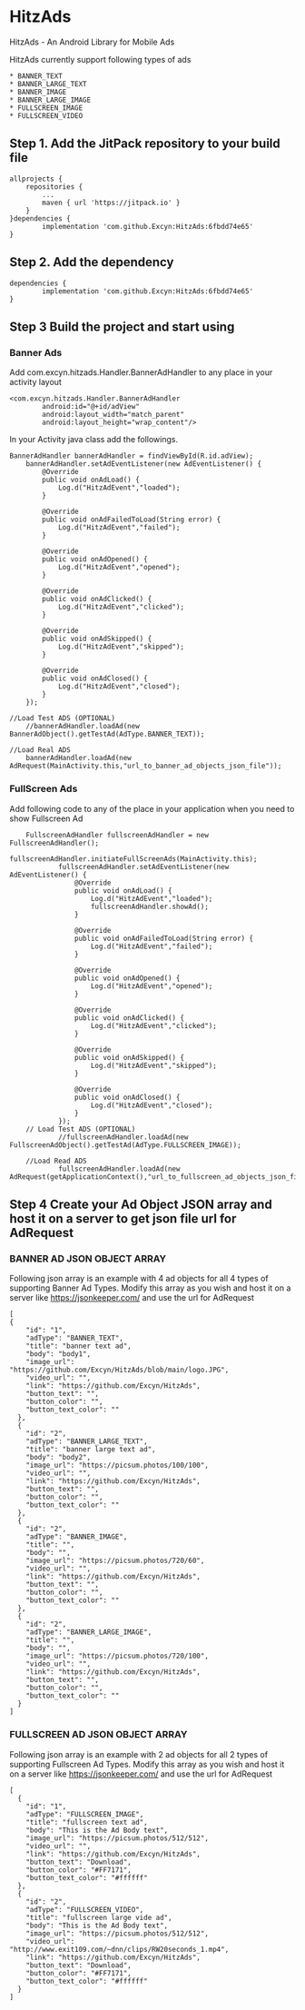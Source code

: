 # HitzAds
HitzAds - An Android Library for Mobile Ads

HitzAds currently support following types of ads

    * BANNER_TEXT
    * BANNER_LARGE_TEXT
    * BANNER_IMAGE
    * BANNER_LARGE_IMAGE
    * FULLSCREEN_IMAGE
    * FULLSCREEN_VIDEO

## Step 1. Add the JitPack repository to your build file

	allprojects {
		repositories {
			...
			maven { url 'https://jitpack.io' }
		}
	}dependencies {
	        implementation 'com.github.Excyn:HitzAds:6fbdd74e65'
	}
  
## Step 2. Add the dependency

	dependencies {
	        implementation 'com.github.Excyn:HitzAds:6fbdd74e65'
	}

## Step 3 Build the project and start using

### Banner Ads

Add com.excyn.hitzads.Handler.BannerAdHandler to any place in your activity layout

	<com.excyn.hitzads.Handler.BannerAdHandler
            android:id="@+id/adView"
            android:layout_width="match_parent"
            android:layout_height="wrap_content"/>
	   
In your Activity java class add the followings.

	BannerAdHandler bannerAdHandler = findViewById(R.id.adView);
        bannerAdHandler.setAdEventListener(new AdEventListener() {
            @Override
            public void onAdLoad() {
                Log.d("HitzAdEvent","loaded");
            }

            @Override
            public void onAdFailedToLoad(String error) {
                Log.d("HitzAdEvent","failed");
            }

            @Override
            public void onAdOpened() {
                Log.d("HitzAdEvent","opened");
            }

            @Override
            public void onAdClicked() {
                Log.d("HitzAdEvent","clicked");
            }

            @Override
            public void onAdSkipped() {
                Log.d("HitzAdEvent","skipped");
            }

            @Override
            public void onAdClosed() {
                Log.d("HitzAdEvent","closed");
            }
        });
	
	//Load Test ADS (OPTIONAL)
        //bannerAdHandler.loadAd(new BannerAdObject().getTestAd(AdType.BANNER_TEXT));
	
	//Load Real ADS
        bannerAdHandler.loadAd(new AdRequest(MainActivity.this,"url_to_banner_ad_objects_json_file"));
	
	
### FullScreen Ads

Add following code to any of the place in your application when you need to show Fullscreen Ad

		FullscreenAdHandler fullscreenAdHandler = new FullscreenAdHandler();
                fullscreenAdHandler.initiateFullScreenAds(MainActivity.this);
                fullscreenAdHandler.setAdEventListener(new AdEventListener() {
                    @Override
                    public void onAdLoad() {
                        Log.d("HitzAdEvent","loaded");
                        fullscreenAdHandler.showAd();
                    }

                    @Override
                    public void onAdFailedToLoad(String error) {
                        Log.d("HitzAdEvent","failed");
                    }

                    @Override
                    public void onAdOpened() {
                        Log.d("HitzAdEvent","opened");
                    }

                    @Override
                    public void onAdClicked() {
                        Log.d("HitzAdEvent","clicked");
                    }

                    @Override
                    public void onAdSkipped() {
                        Log.d("HitzAdEvent","skipped");
                    }

                    @Override
                    public void onAdClosed() {
                        Log.d("HitzAdEvent","closed");
                    }
                });
		// Load Test ADS (OPTIONAL)
                //fullscreenAdHandler.loadAd(new FullscreenAdObject().getTestAd(AdType.FULLSCREEN_IMAGE));
		
		//Load Read ADS
                fullscreenAdHandler.loadAd(new AdRequest(getApplicationContext(),"url_to_fullscreen_ad_objects_json_file"));

## Step 4 Create your Ad Object JSON array and host it on a server to get json file url for AdRequest

### BANNER AD JSON OBJECT ARRAY 

Following json array is an example with 4 ad objects for all 4 types of supporting Banner Ad Types. Modify this array as you wish and host it on a server like https://jsonkeeper.com/ and use the url for AdRequest 

	[
  	{
	    "id": "1",
	    "adType": "BANNER_TEXT",
	    "title": "banner text ad",
	    "body": "body1",
	    "image_url": "https://github.com/Excyn/HitzAds/blob/main/logo.JPG",
	    "video_url": "",
	    "link": "https://github.com/Excyn/HitzAds",
	    "button_text": "",
	    "button_color": "",
	    "button_text_color": ""
	  },
	  {
	    "id": "2",
	    "adType": "BANNER_LARGE_TEXT",
	    "title": "banner large text ad",
	    "body": "body2",
	    "image_url": "https://picsum.photos/100/100",
	    "video_url": "",
	    "link": "https://github.com/Excyn/HitzAds",
	    "button_text": "",
	    "button_color": "",
	    "button_text_color": ""
	  },
	  {
	    "id": "2",
	    "adType": "BANNER_IMAGE",
	    "title": "",
	    "body": "",
	    "image_url": "https://picsum.photos/720/60",
	    "video_url": "",
	    "link": "https://github.com/Excyn/HitzAds",
	    "button_text": "",
	    "button_color": "",
	    "button_text_color": ""
	  },
	  {
	    "id": "2",
	    "adType": "BANNER_LARGE_IMAGE",
	    "title": "",
	    "body": "",
	    "image_url": "https://picsum.photos/720/100",
	    "video_url": "",
	    "link": "https://github.com/Excyn/HitzAds",
	    "button_text": "",
	    "button_color": "",
	    "button_text_color": ""
	  }
	]

### FULLSCREEN AD JSON OBJECT ARRAY 

Following json array is an example with 2 ad objects for all 2 types of supporting Fullscreen Ad Types. Modify this array as you wish and host it on a server like https://jsonkeeper.com/ and use the url for AdRequest 

	[
	  {
	    "id": "1",
	    "adType": "FULLSCREEN_IMAGE",
	    "title": "fullscreen text ad",
	    "body": "This is the Ad Body text",
	    "image_url": "https://picsum.photos/512/512",
	    "video_url": "",
	    "link": "https://github.com/Excyn/HitzAds",
	    "button_text": "Download",
	    "button_color": "#FF7171",
	    "button_text_color": "#ffffff"
	  },
	  {
	    "id": "2",
	    "adType": "FULLSCREEN_VIDEO",
	    "title": "fullscreen large vide ad",
	    "body": "This is the Ad Body text",
	    "image_url": "https://picsum.photos/512/512",
	    "video_url": "http://www.exit109.com/~dnn/clips/RW20seconds_1.mp4",
	    "link": "https://github.com/Excyn/HitzAds",
	    "button_text": "Download",
	    "button_color": "#FF7171",
	    "button_text_color": "#ffffff"
	  }
	]
